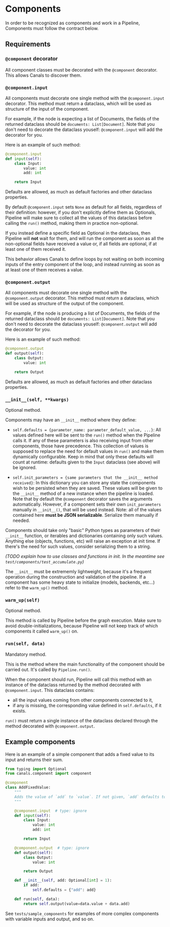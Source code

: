 # Components

In order to be recognized as components and work in a Pipeline, Components must follow the contract below.

## Requirements

### `@component` decorator

All component classes must be decorated with the `@component` decorator. This allows Canals to discover them.

### `@component.input`

All components must decorate one single method with the `@component.input` decorator. This method must return a dataclass, which will be used as structure of the input of the component.

For example, if the node is expecting a list of Documents, the fields of the returned dataclass should be `documents: List[Document]`. Note that you don't need to decorate the dataclass youself: `@component.input` will add the decorator for you.

Here is an example of such method:

```python
@component.input
def input(self):
    class Input:
        value: int
        add: int

    return Input
```

Defaults are allowed, as much as default factories and other dataclass properties.

By default `@component.input` sets `None` as default for all fields, regardless of their definition: however, if you
don't explicitly define them as Optionals, Pipeline will make sure to collect all the values of this dataclass before
calling the `run()` method, making them in practice non-optional.

If you instead define a specific field as Optional in the dataclass, then Pipeline will **not** wait for them, and will
run the component as soon as all the non-optional fields have received a value or, if all fields are optional, if at
least one of them received it.

This behavior allows Canals to define loops by not waiting on both incoming inputs of the entry component of the loop,
and instead running as soon as at least one of them receives a value.

### `@component.output`

All components must decorate one single method with the `@component.output` decorator. This method must return a dataclass, which will be used as structure of the output of the component.

For example, if the node is producing a list of Documents, the fields of the returned dataclass should be `documents: List[Document]`. Note that you don't need to decorate the dataclass youself: `@component.output` will add the decorator for you.

Here is an example of such method:

```python
@component.output
def output(self):
    class Output:
        value: int

    return Output
```

Defaults are allowed, as much as default factories and other dataclass properties.

### `__init__(self, **kwargs)`

Optional method.

Components may have an `__init__` method where they define:

- `self.defaults = {parameter_name: parameter_default_value, ...}`:
    All values defined here will be sent to the `run()` method when the Pipeline calls it.
    If any of these parameters is also receiving input from other components, those have precedence.
    This collection of values is supposed to replace the need for default values in `run()` and make them
    dynamically configurable. Keep in mind that only these defaults will count at runtime: defaults given to
    the `Input` dataclass (see above) will be ignored.

- `self.init_parameters = {same parameters that the __init__ method received}`:
    In this dictionary you can store any state the components wish to be persisted when they are saved.
    These values will be given to the `__init__` method of a new instance when the pipeline is loaded.
    Note that by default the `@component` decorator saves the arguments automatically.
    However, if a component sets their own `init_parameters` manually in `__init__()`, that will be used instead.
    Note: all of the values contained here **must be JSON serializable**. Serialize them manually if needed.

Components should take only "basic" Python types as parameters of their `__init__` function, or iterables and
dictionaries containing only such values. Anything else (objects, functions, etc) will raise an exception at init
time. If there's the need for such values, consider serializing them to a string.

_(TODO explain how to use classes and functions in init. In the meantime see `test/components/test_accumulate.py`)_

The `__init__` must be extrememly lightweight, because it's a frequent operation during the construction and
validation of the pipeline. If a component has some heavy state to initialize (models, backends, etc...) refer to
the `warm_up()` method.


### `warm_up(self)`

Optional method.

This method is called by Pipeline before the graph execution. Make sure to avoid double-initializations,
because Pipeline will not keep track of which components it called `warm_up()` on.


### `run(self, data)`

Mandatory method.

This is the method where the main functionality of the component should be carried out. It's called by
`Pipeline.run()`.

When the component should run, Pipeline will call this method with an instance of the dataclass returned by the method decorated with `@component.input`. This dataclass contains:

- all the input values coming from other components connected to it,
- if any is missing, the corresponding value defined in `self.defaults`, if it exists.

`run()` must return a single instance of the dataclass declared through the method decorated with `@component.output`.


## Example components

Here is an example of a simple component that adds a fixed value to its input and returns their sum.

```python
from typing import Optional
from canals.component import component

@component
class AddFixedValue:
    """
    Adds the value of `add` to `value`. If not given, `add` defaults to 1.
    """

    @component.input  # type: ignore
    def input(self):
        class Input:
            value: int
            add: int

        return Input

    @component.output  # type: ignore
    def output(self):
        class Output:
            value: int

        return Output

    def __init__(self, add: Optional[int] = 1):
        if add:
            self.defaults = {"add": add}

    def run(self, data):
        return self.output(value=data.value + data.add)
```

See `tests/sample_components` for examples of more complex components with variable inputs and output, and so on.
